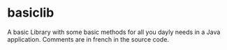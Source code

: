 # basiclib
A basic Library with some basic methods for all you dayly needs in a Java application. Comments are in french in the source code. 
